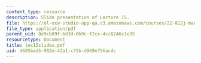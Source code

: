 ```yaml
---
content_type: resource
description: Slide presentation of Lecture 15.
file: https://ol-ocw-studio-app-qa.s3.amazonaws.com/courses/22-812j-managing-nuclear-technology-spring-2004/d685badb982e42a1c75bd969e756acdc_lec15slides.pdf
file_type: application/pdf
parent_uid: 8e9cb89f-6d3d-0b9c-f2ce-4cc8246c1e35
resourcetype: Document
title: lec15slides.pdf
uid: d685badb-982e-42a1-c75b-d969e756acdc
---
```

